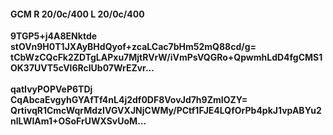 #### GCM R 20/0c/400 L 20/0c/400
**9TGP5+j4A8ENktde**<br/>**stOVn9H0T1JXAyBHdQyof+zcaLCac7bHm52mQ88cd/g=**<br/>**tCbWzCQcFk2ZDTgLAPxu7MjtRVrW/iVmPsVQGRo+QpwmhLdD4fgCMS1OK37UVT5cVl6RclUb07WrEZvr...**<br/><br/>
**qatIvyPOPVeP6TDj**<br/>**CqAbcaEvgyhGYAfTf4nL4j2df0DF8VovJd7h9ZmIOZY=**<br/>**QrtivqR1CmcWqrMdzIVGVXJNjCWMy/PCtf1FJE4LQfOrPb4pkJ1vpABYu2nlLWIAm1+OSoFrUWXSvUoM...**